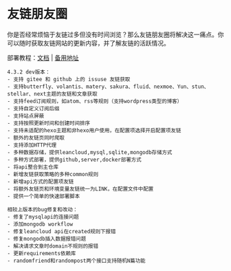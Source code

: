 # 友链朋友圈

你是否经常烦恼于友链过多但没有时间浏览？那么友链朋友圈将解决这一痛点。你可以随时获取友链网站的更新内容，并了解友链的活跃情况。

部署教程：[文档](https://fcircle-doc.js.cool/) | [备用地址](https://fcircle-doc.is-a.dev/)

```
4.3.2 dev版本：
- 支持 gitee 和 github 上的 issuse 友链获取
- 支持butterfly、volantis、matery、sakura、fluid、nexmoe、Yun、stun、stellar、next主题的友链和文章获取
- 支持feed订阅规则，如atom、rss等规则（支持wordpress类型的博客）
- 支持自定义订阅后缀
- 支持站点屏蔽
- 支持按照更新时间和创建时间排序
- 支持未适配的hexo主题和非hexo用户使用，在配置项选择开启配置项友链
- 额外的友链页同时爬取
- 支持添加HTTP代理
- 多种数据存储，提供leancloud,mysql,sqlite,mongodb存储方式
- 多种方式部署，提供github,server,docker部署方式
- 将api整合到主仓库
- 新增友链获取策略的多种common规则
- 新增api方式的配置项友链
- 将额外友链页和环境变量友链统一为LINK，在配置文件中配置
- 提供一个简单的快速部署脚本

相较上版本的bug修复和改动：
- 修复了mysqlapi的连接问题
- 添加mongodb workflow
- 修复leancloud api在created规则下报错
- 修复mongodb插入数据报错问题
- 解决请求文章时domain不规则的报错
- 更新requirements依赖库
- randomfriend和randompost两个接口支持随机N篇功能
```

